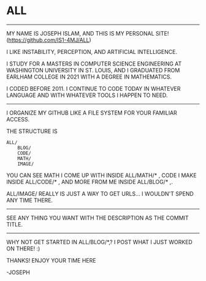 # ALL

------------------------------------------------------------------

MY NAME IS JOSEPH ISLAM, AND THIS IS MY PERSONAL SITE! (https://github.com/IS1-4MJ/ALL)

I LIKE INSTABILITY, PERCEPTION, AND ARTIFICIAL INTELLIGENCE.

I STUDY FOR A MASTERS IN COMPUTER SCIENCE ENGINEERING AT WASHINGTON UNIVERSITY IN ST. LOUIS, AND I GRADUATED FROM EARLHAM COLLEGE IN 2021 WITH A DEGREE IN MATHEMATICS.

I CODED BEFORE 2011. I CONTINUE TO CODE TODAY IN WHATEVER LANGUAGE AND WITH WHATEVER TOOLS I HAPPEN TO NEED.

------------------------------------------------------------------

I ORGANIZE MY GITHUB LIKE A FILE SYSTEM FOR YOUR FAMILIAR ACCESS. 

THE STRUCTURE IS

    ALL/
        BLOG/
        CODE/
        MATH/
        IMAGE/ 


YOU CAN SEE MATH I COME UP WITH INSIDE ALL/MATH/* ,  CODE I MAKE INSIDE ALL/CODE/* , AND MORE FROM ME INSIDE ALL/BLOG/* ,.

ALL/IMAGE/ REALLY IS JUST A WAY TO GET URLS... I WOULDN'T SPEND ANY TIME THERE.

------------------------------------------------------------------

SEE ANY THING YOU WANT WITH THE DESCRIPTION AS THE COMMIT TITLE. 

------------------------------------------------------------------

WHY NOT GET STARTED IN ALL/BLOG/*,? I POST WHAT I JUST WORKED ON THERE! :)

THANKS! ENJOY YOUR TIME HERE

   -JOSEPH